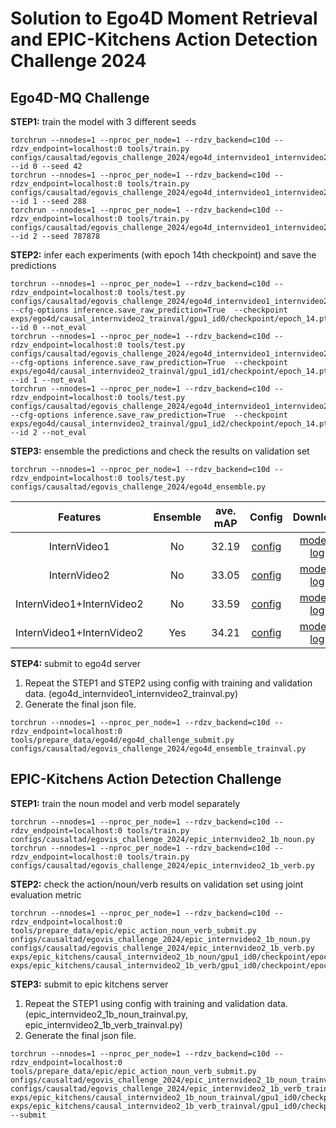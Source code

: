 

# Solution to Ego4D Moment Retrieval and EPIC-Kitchens Action Detection Challenge 2024


## Ego4D-MQ Challenge

**STEP1:** train the model with 3 different seeds
```
torchrun --nnodes=1 --nproc_per_node=1 --rdzv_backend=c10d --rdzv_endpoint=localhost:0 tools/train.py configs/causaltad/egovis_challenge_2024/ego4d_internvideo1_internvideo2.py --id 0 --seed 42
torchrun --nnodes=1 --nproc_per_node=1 --rdzv_backend=c10d --rdzv_endpoint=localhost:0 tools/train.py configs/causaltad/egovis_challenge_2024/ego4d_internvideo1_internvideo2.py --id 1 --seed 288
torchrun --nnodes=1 --nproc_per_node=1 --rdzv_backend=c10d --rdzv_endpoint=localhost:0 tools/train.py configs/causaltad/egovis_challenge_2024/ego4d_internvideo1_internvideo2.py --id 2 --seed 787878
```
**STEP2:** infer each experiments (with epoch 14th checkpoint) and save the predictions
```
torchrun --nnodes=1 --nproc_per_node=1 --rdzv_backend=c10d --rdzv_endpoint=localhost:0 tools/test.py  configs/causaltad/egovis_challenge_2024/ego4d_internvideo1_internvideo2.py --cfg-options inference.save_raw_prediction=True  --checkpoint exps/ego4d/causal_internvideo2_trainval/gpu1_id0/checkpoint/epoch_14.pth --id 0 --not_eval
torchrun --nnodes=1 --nproc_per_node=1 --rdzv_backend=c10d --rdzv_endpoint=localhost:0 tools/test.py  configs/causaltad/egovis_challenge_2024/ego4d_internvideo1_internvideo2.py --cfg-options inference.save_raw_prediction=True  --checkpoint exps/ego4d/causal_internvideo2_trainval/gpu1_id1/checkpoint/epoch_14.pth --id 1 --not_eval
torchrun --nnodes=1 --nproc_per_node=1 --rdzv_backend=c10d --rdzv_endpoint=localhost:0 tools/test.py  configs/causaltad/egovis_challenge_2024/ego4d_internvideo1_internvideo2.py --cfg-options inference.save_raw_prediction=True  --checkpoint exps/ego4d/causal_internvideo2_trainval/gpu1_id2/checkpoint/epoch_14.pth --id 2 --not_eval
```

**STEP3:** ensemble the predictions and check the results on validation set
```
torchrun --nnodes=1 --nproc_per_node=1 --rdzv_backend=c10d --rdzv_endpoint=localhost:0 tools/test.py configs/causaltad/egovis_challenge_2024/ego4d_ensemble.py   
```

|         Features          | Ensemble | ave. mAP |                    Config                    |        Download        |
| :-----------------------: | :------: | :------: | :------------------------------------------: | :--------------------: |
|       InternVideo1        |    No    |  32.19   |      [config](../ego4d_internvideo1.py)      | [model]()   \| [log]() |
|       InternVideo2        |    No    |  33.05   |       [config](ego4d_internvideo2.py)        | [model]()   \| [log]() |
| InternVideo1+InternVideo2 |    No    |  33.59   | [config](ego4d_internvideo1_internvideo2.py) | [model]()   \| [log]() |
| InternVideo1+InternVideo2 |   Yes    |  34.21   | [config](ego4d_internvideo1_internvideo2.py) | [model]()   \| [log]() |

**STEP4:** submit to ego4d server
1. Repeat the STEP1 and STEP2 using config with training and validation data. (ego4d_internvideo1_internvideo2_trainval.py)
2. Generate the final json file.
```
torchrun --nnodes=1 --nproc_per_node=1 --rdzv_backend=c10d --rdzv_endpoint=localhost:0 tools/prepare_data/ego4d/ego4d_challenge_submit.py configs/causaltad/egovis_challenge_2024/ego4d_ensemble_trainval.py
```

## EPIC-Kitchens Action Detection Challenge

**STEP1:** train the noun model and verb model separately
```
torchrun --nnodes=1 --nproc_per_node=1 --rdzv_backend=c10d --rdzv_endpoint=localhost:0 tools/train.py  configs/causaltad/egovis_challenge_2024/epic_internvideo2_1b_noun.py
torchrun --nnodes=1 --nproc_per_node=1 --rdzv_backend=c10d --rdzv_endpoint=localhost:0 tools/train.py  configs/causaltad/egovis_challenge_2024/epic_internvideo2_1b_verb.py
```

**STEP2:** check the action/noun/verb results on validation set using joint evaluation metric
```
torchrun --nnodes=1 --nproc_per_node=1 --rdzv_backend=c10d --rdzv_endpoint=localhost:0 tools/prepare_data/epic/epic_action_noun_verb_submit.py onfigs/causaltad/egovis_challenge_2024/epic_internvideo2_1b_noun.py configs/causaltad/egovis_challenge_2024/epic_internvideo2_1b_verb.py exps/epic_kitchens/causal_internvideo2_1b_noun/gpu1_id0/checkpoint/epoch_32.pth exps/epic_kitchens/causal_internvideo2_1b_verb/gpu1_id0/checkpoint/epoch_29.pth
```

**STEP3:** submit to epic kitchens server
1. Repeat the STEP1 using config with training and validation data. (epic_internvideo2_1b_noun_trainval.py, epic_internvideo2_1b_verb_trainval.py)
2. Generate the final json file.
```
torchrun --nnodes=1 --nproc_per_node=1 --rdzv_backend=c10d --rdzv_endpoint=localhost:0 tools/prepare_data/epic/epic_action_noun_verb_submit.py onfigs/causaltad/egovis_challenge_2024/epic_internvideo2_1b_noun_trainval.py configs/causaltad/egovis_challenge_2024/epic_internvideo2_1b_verb_trainval.py exps/epic_kitchens/causal_internvideo2_1b_noun_trainval/gpu1_id0/checkpoint/epoch_32.pth exps/epic_kitchens/causal_internvideo2_1b_verb_trainval/gpu1_id0/checkpoint/epoch_29.pth
--submit
```
